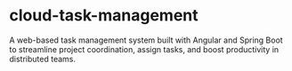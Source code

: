 # cloud-task-management
A web-based task management system built with Angular and Spring Boot to streamline project coordination, assign tasks, and boost productivity in distributed teams.
